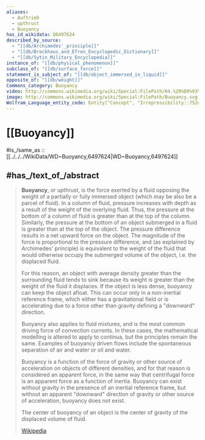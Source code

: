 ```yaml
---
aliases:
  - Auftrieb
  - upthrust
  - Buoyancy
has_id_wikidata: Q6497624
described_by_source:
  - "[[db/Archimedes'_principle]]"
  - "[[db/Brockhaus_and_Efron_Encyclopedic_Dictionary]]"
  - "[[db/Sytin_Military_Encyclopedia]]"
instance_of: "[[db/physical_phenomenon]]"
subclass_of: "[[db/surface_force]]"
statement_is_subject_of: "[[db/object_immersed_in_liquid]]"
opposite_of: "[[db/weight]]"
Commons_category: Buoyancy
video: http://commons.wikimedia.org/wiki/Special:FilePath/04.%20%D0%93%D0%B0%D0%BB%D0%B8%D0%BB%D0%B5%D0%B5%D0%B2%D0%BE%20%D1%82%D0%BE%D0%BF%D1%87%D0%B5.ogv
image: http://commons.wikimedia.org/wiki/Special:FilePath/Buoyancy.svg
Wolfram_Language_entity_code: Entity["Concept", "Irrepressibility::752dz"]
---
```


# [[Buoyancy]] 

#is_/same_as :: [[../../../WikiData/WD~Buoyancy,6497624|WD~Buoyancy,6497624]] 

## #has_/text_of_/abstract 

> **Buoyancy**, or upthrust, is the force exerted by a fluid opposing the weight of a partially or fully immersed object (which may be also be a parcel of fluid). In a column of fluid, pressure increases with depth as a result of the weight of the overlying fluid. Thus, the pressure at the bottom of a column of fluid is greater than at the top of the column. Similarly, the pressure at the bottom of an object submerged in a fluid is greater than at the top of the object. The pressure difference results in a net upward force on the object. The magnitude of the force is proportional to the pressure difference, and (as explained by Archimedes' principle) is equivalent to the weight of the fluid that would otherwise occupy the submerged volume of the object, i.e. the displaced fluid.
>
> For this reason, an object with average density greater than the surrounding fluid tends to sink because its weight is greater than the weight of the fluid it displaces. If the object is less dense, buoyancy can keep the object afloat. This can occur only in a non-inertial reference frame, which either has a gravitational field or is  accelerating due to a force other than gravity defining a "downward" direction.
>
> Buoyancy also applies to fluid mixtures, and is the most common driving force of convection currents. In these cases, the mathematical modelling is altered to apply to  continua, but the principles remain the same. Examples of buoyancy driven flows include the spontaneous separation of air and water or oil and water.
>
> Buoyancy is a function of the force of gravity or other source of acceleration on objects of different densities, and for that reason is considered an apparent force, in the same way that centrifugal force is an apparent force as a function of inertia. Buoyancy can exist without gravity in the presence of an inertial reference frame, but without an apparent "downward" direction of gravity or other source of acceleration, buoyancy does not exist.
>
> The center of buoyancy of an object is the center of gravity of the displaced volume of fluid.
>
> [Wikipedia](https://en.wikipedia.org/wiki/Buoyancy) 

